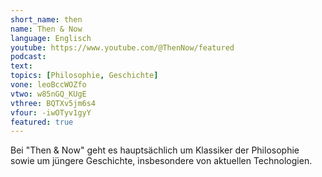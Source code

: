 ```yaml
---
short_name: then
name: Then & Now
language: Englisch
youtube: https://www.youtube.com/@ThenNow/featured 
podcast:
text:
topics: [Philosophie, Geschichte]
vone: leoBccWOZfo
vtwo: w85nGQ_KUgE
vthree: BQTXv5jm6s4
vfour: -iwOTyv1gyY
featured: true
---
```

Bei "Then & Now" geht es hauptsächlich um Klassiker der Philosophie sowie um jüngere Geschichte, insbesondere von aktuellen Technologien.
